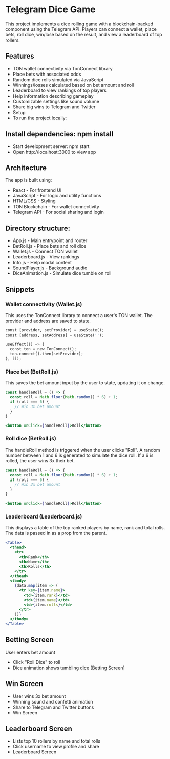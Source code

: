 # Telegram Dice Game
This project implements a dice rolling game with a blockchain-backed component using the Telegram API. Players can connect a wallet, place bets, roll dice, win/lose based on the result, and view a leaderboard of top rollers.

## Features
- TON wallet connectivity via TonConnect library
- Place bets with associated odds
- Random dice rolls simulated via JavaScript
- Winnings/losses calculated based on bet amount and roll
- Leaderboard to view rankings of top players
- Help information describing gameplay
- Customizable settings like sound volume
- Share big wins to Telegram and Twitter
- Setup
- To run the project locally:

## Install dependencies: npm install
- Start development server: npm start
- Open http://localhost:3000 to view app

## Architecture
The app is built using:
- React - For frontend UI
- JavaScript - For logic and utility functions
- HTML/CSS - Styling
- TON Blockchain - For wallet connectivity
- Telegram API - For social sharing and login

## Directory structure:
- App.js - Main entrypoint and router
- BetRoll.js - Place bets and roll dice
- Wallet.js - Connect TON wallet
- Leaderboard.js - View rankings
- Info.js - Help modal content
- SoundPlayer.js - Background audio
- DiceAnimation.js - Simulate dice tumble on roll

## Snippets
### Wallet connectivity (Wallet.js)
This uses the TonConnect library to connect a user's TON wallet. The provider and address are saved to state.
```py
const [provider, setProvider] = useState();
const [address, setAddress] = useState('');

useEffect(() => {
  const ton = new TonConnect();
  ton.connect().then(setProvider);
}, []);
```

### Place bet (BetRoll.js)
This saves the bet amount input by the user to state, updating it on change.
```jsx
const handleRoll = () => {
  const roll = Math.floor(Math.random() * 6) + 1;
  if (roll === 6) {
    // Win 3x bet amount
  }  
}

<button onClick={handleRoll}>Roll</button>
```

### Roll dice (BetRoll.js)
The handleRoll method is triggered when the user clicks "Roll". A random number between 1 and 6 is generated to simulate the dice roll. If a 6 is rolled, the user wins 3x their bet.
```jsx
const handleRoll = () => {
  const roll = Math.floor(Math.random() * 6) + 1;
  if (roll === 6) {
    // Win 3x bet amount
  }  
}

<button onClick={handleRoll}>Roll</button>
```

### Leaderboard (Leaderboard.js)
This displays a table of the top ranked players by name, rank and total rolls. The data is passed in as a prop from the parent.
```jsx
<Table>
  <thead>
    <tr>
      <th>Rank</th>  
      <th>Name</th>
      <th>Rolls</th>
    </tr>  
  </thead>
  <tbody>
    {data.map(item => (
      <tr key={item.name}>
        <td>{item.rank}</td>
        <td>{item.name}</td> 
        <td>{item.rolls}</td>
      </tr>
    ))}
  </tbody>
</Table>
```

## Betting Screen
User enters bet amount
- Click "Roll Dice" to roll
- Dice animation shows tumbling dice
[Betting Screen]


## Win Screen
- User wins 3x bet amount
- Winning sound and confetti animation
- Share to Telegram and Twitter buttons
- Win Screen

## Leaderboard Screen
- Lists top 10 rollers by name and total rolls
- Click username to view profile and share
- Leaderboard Screen
